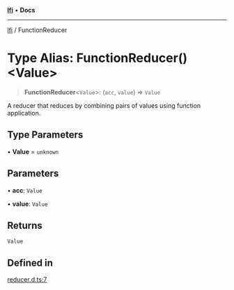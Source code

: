 [**lfi**](../readme.md) • **Docs**

***

[lfi](../globals.md) / FunctionReducer

# Type Alias: FunctionReducer()\<Value\>

> **FunctionReducer**\<`Value`\>: (`acc`, `value`) => `Value`

A reducer that reduces by combining pairs of values using function
application.

## Type Parameters

• **Value** = `unknown`

## Parameters

• **acc**: `Value`

• **value**: `Value`

## Returns

`Value`

## Defined in

[reducer.d.ts:7](https://github.com/TomerAberbach/lfi/blob/e98b31ea37c84de0758cf58c8fcf28193f36b533/src/operations/reducer.d.ts#L7)
